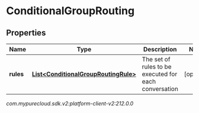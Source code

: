 # ConditionalGroupRouting


## Properties

| Name | Type | Description | Notes |
| ------------ | ------------- | ------------- | ------------- |
| **rules** | [**List&lt;ConditionalGroupRoutingRule&gt;**](ConditionalGroupRoutingRule) | The set of rules to be executed for each conversation |  [optional] |




_com.mypurecloud.sdk.v2:platform-client-v2:212.0.0_
